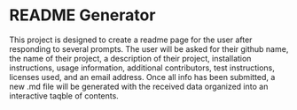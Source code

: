 # README Generator

This project is designed to create a readme page for the user after responding to several prompts. The user will be asked for their github name, the name of their project, a description of their project, installation instructions, usage information, additional contributors, test instructions, licenses used, and an email address. Once all info has been submitted, a new .md file will be generated with the received data organized into an interactive taqble of contents.

